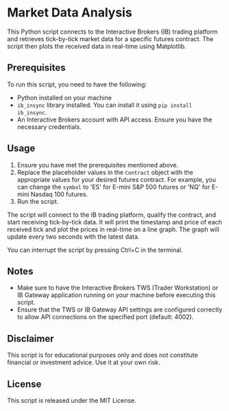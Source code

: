 # Market Data Analysis

This Python script connects to the Interactive Brokers (IB) trading platform and retrieves tick-by-tick market data for a specific futures contract. The script then plots the received data in real-time using Matplotlib.

## Prerequisites

To run this script, you need to have the following:

- Python installed on your machine
- `ib_insync` library installed. You can install it using `pip install ib_insync`.
- An Interactive Brokers account with API access. Ensure you have the necessary credentials.

## Usage

1. Ensure you have met the prerequisites mentioned above.
2. Replace the placeholder values in the `Contract` object with the appropriate values for your desired futures contract. For example, you can change the `symbol` to 'ES' for E-mini S&P 500 futures or 'NQ' for E-mini Nasdaq 100 futures.
3. Run the script.

The script will connect to the IB trading platform, qualify the contract, and start receiving tick-by-tick data. It will print the timestamp and price of each received tick and plot the prices in real-time on a line graph. The graph will update every two seconds with the latest data.

You can interrupt the script by pressing Ctrl+C in the terminal.

## Notes

- Make sure to have the Interactive Brokers TWS (Trader Workstation) or IB Gateway application running on your machine before executing this script.
- Ensure that the TWS or IB Gateway API settings are configured correctly to allow API connections on the specified port (default: 4002).

## Disclaimer

This script is for educational purposes only and does not constitute financial or investment advice. Use it at your own risk.

## License

This script is released under the MIT License.
